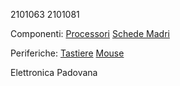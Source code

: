 2101063
2101081

Componenti:
[Processori](componenti/processori.md)
[Schede Madri](componenti/schede_madri.md)

Periferiche:
[Tastiere](periferiche/tastiere.md)
[Mouse](periferiche/mouse.md)

Elettronica Padovana
